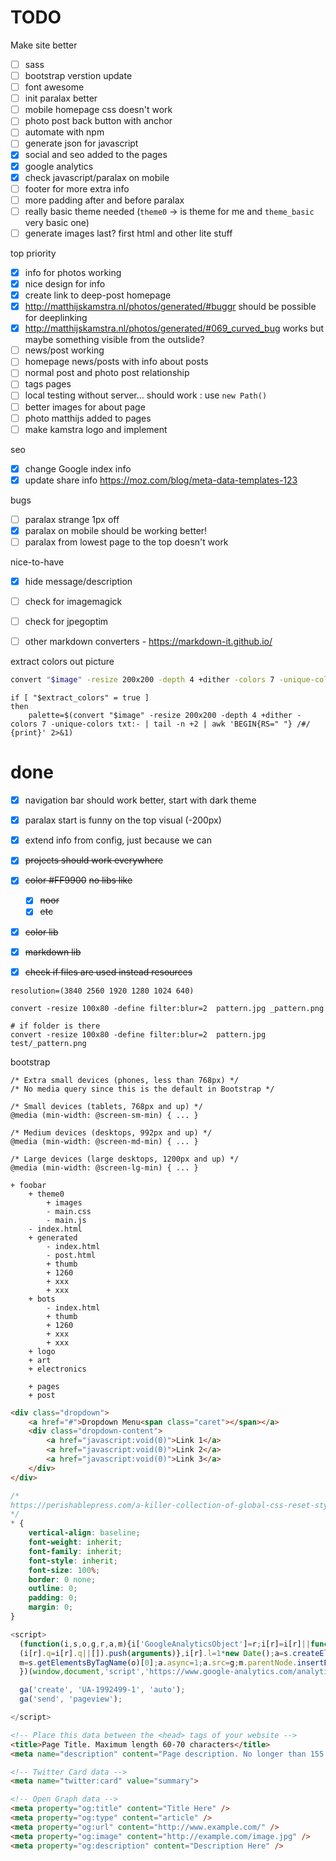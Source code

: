 # TODO

Make site better

- [ ] sass
- [ ] bootstrap verstion update
- [ ] font awesome
- [ ] init paralax better
- [ ] mobile homepage css doesn't work
- [ ] photo post back button with anchor
- [ ] automate with npm
- [ ] generate json for javascript
- [x] social and seo added to the pages
- [x] google analytics
- [x] check javascript/paralax on mobile
- [ ] footer for more extra info
- [ ] more padding after and before paralax
- [ ] really basic theme needed (`theme0` -> is theme for me and `theme_basic` very basic one)
- [ ] generate images last? first html and other lite stuff

top priority

- [x] info for photos working
- [x] nice design for info
- [x] create link to deep-post homepage
- [x] http://matthijskamstra.nl/photos/generated/#buggr should be possible for deeplinking
- [x] http://matthijskamstra.nl/photos/generated/#069_curved_bug works but maybe something visible from the outslide?
- [ ] news/post working
- [ ] homepage news/posts with info about posts
- [ ] normal post and photo post relationship
- [ ] tags pages
- [ ] local testing without server... should work : use `new Path()`
- [ ] better images for about page
- [ ] photo matthijs added to pages
- [ ] make kamstra logo and implement

seo

- [x] change Google index info
- [x] update share info <https://moz.com/blog/meta-data-templates-123>

bugs

- [ ] paralax strange 1px off
- [x] paralax on mobile should be working better!
- [ ] paralax from lowest page to the top doesn't work

nice-to-have

- [x] hide message/description
- [ ] check for imagemagick
- [ ] check for jpegoptim
- [ ] other markdown converters
		- https://markdown-it.github.io/


extract colors out picture

```bash
convert "$image" -resize 200x200 -depth 4 +dither -colors 7 -unique-colors txt
```

```
if [ "$extract_colors" = true ]
then
	palette=$(convert "$image" -resize 200x200 -depth 4 +dither -colors 7 -unique-colors txt:- | tail -n +2 | awk 'BEGIN{RS=" "} /#/ {print}' 2>&1)
```

# done

- [x] navigation bar should work better, start with dark theme
- [x] paralax start is funny on the top visual (-200px)
- [x] extend info from config, just because we can
- [x] ~~projects should work everywhere~~
- [x] ~~color #FF9900~~
~~no libs like~~
	- [x] ~~noor~~
	- [x] ~~etc~~
- [x] ~~color lib~~
- [x] ~~markdown lib~~
- [x] ~~check if files are used instead resources~~


```
resolution=(3840 2560 1920 1280 1024 640)
```


```
convert -resize 100x80 -define filter:blur=2  pattern.jpg _pattern.png
```

```
# if folder is there
convert -resize 100x80 -define filter:blur=2  pattern.jpg test/_pattern.png
```



bootstrap
```
/* Extra small devices (phones, less than 768px) */
/* No media query since this is the default in Bootstrap */

/* Small devices (tablets, 768px and up) */
@media (min-width: @screen-sm-min) { ... }

/* Medium devices (desktops, 992px and up) */
@media (min-width: @screen-md-min) { ... }

/* Large devices (large desktops, 1200px and up) */
@media (min-width: @screen-lg-min) { ... }
```



```
+ foobar
	+ theme0
		+ images
		- main.css
		- main.js
	- index.html
	+ generated
		- index.html
		- post.html
		+ thumb
		+ 1260
		+ xxx
		+ xxx
	+ bots
		- index.html
		+ thumb
		+ 1260
		+ xxx
		+ xxx
	+ logo
	+ art
	+ electronics

	+ pages
	+ post
```



```html
<div class="dropdown">
	<a href="#">Dropdown Menu<span class="caret"></span></a>
	<div class="dropdown-content">
		<a href="javascript:void(0)">Link 1</a>
		<a href="javascript:void(0)">Link 2</a>
		<a href="javascript:void(0)">Link 3</a>
	</div>
</div>
```



```css
/*
https://perishablepress.com/a-killer-collection-of-global-css-reset-styles/
*/
* {
	vertical-align: baseline;
	font-weight: inherit;
	font-family: inherit;
	font-style: inherit;
	font-size: 100%;
	border: 0 none;
	outline: 0;
	padding: 0;
	margin: 0;
}
```



```js
<script>
  (function(i,s,o,g,r,a,m){i['GoogleAnalyticsObject']=r;i[r]=i[r]||function(){
  (i[r].q=i[r].q||[]).push(arguments)},i[r].l=1*new Date();a=s.createElement(o),
  m=s.getElementsByTagName(o)[0];a.async=1;a.src=g;m.parentNode.insertBefore(a,m)
  })(window,document,'script','https://www.google-analytics.com/analytics.js','ga');

  ga('create', 'UA-1992499-1', 'auto');
  ga('send', 'pageview');

</script>
```


```html
<!-- Place this data between the <head> tags of your website -->
<title>Page Title. Maximum length 60-70 characters</title>
<meta name="description" content="Page description. No longer than 155 characters." />

<!-- Twitter Card data -->
<meta name="twitter:card" value="summary">

<!-- Open Graph data -->
<meta property="og:title" content="Title Here" />
<meta property="og:type" content="article" />
<meta property="og:url" content="http://www.example.com/" />
<meta property="og:image" content="http://example.com/image.jpg" />
<meta property="og:description" content="Description Here" />
```
